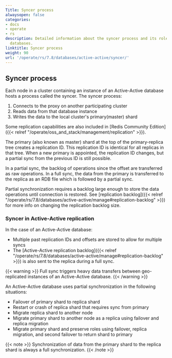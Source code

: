 ```yaml
---
Title: Syncer process
alwaysopen: false
categories:
- docs
- operate
- rs
description: Detailed information about the syncer process and its role in distributed
  databases.
linktitle: Syncer process
weight: 90
url: '/operate/rs/7.8/databases/active-active/syncer/'
---
```


## Syncer process

Each node in a cluster containing an instance of an Active-Active database hosts a process called the syncer.
The syncer process:

1. Connects to the proxy on another participating cluster
1. Reads data from that database instance
1. Writes the data to the local cluster's primary(master) shard

Some replication capabilities are also included in [Redis Community Edition]({{< relref "/operate/oss_and_stack/management/replication" >}}).

The primary (also known as master) shard at the top of the primary-replica tree creates a replication ID.
This replication ID is identical for all replicas in that tree.
When a new primary is appointed, the replication ID changes, but a partial sync from the previous ID is still possible.


In a partial sync, the backlog of operations since the offset are transferred as raw operations.
In a full sync, the data from the primary is transferred to the replica as an RDB file which is followed by a partial sync. 

Partial synchronization requires a backlog large enough to store the data operations until connection is restored. See [replication backlog]({{< relref "/operate/rs/7.8/databases/active-active/manage#replication-backlog" >}}) for more info on changing the replication backlog size.

### Syncer in Active-Active replication

In the case of an Active-Active database:

- Multiple past replication IDs and offsets are stored to allow for multiple syncs 
- The [Active-Active replication backlog]({{< relref "/operate/rs/7.8/databases/active-active/manage#replication-backlog" >}}) is also sent to the replica during a full sync. 

{{< warning >}}
Full sync triggers heavy data transfers between geo-replicated instances of an Active-Active database. 
{{< /warning >}}

An Active-Active database uses partial synchronization in the following situations:

- Failover of primary shard to replica shard
- Restart or crash of replica shard that requires sync from primary
- Migrate replica shard to another node
- Migrate primary shard to another node as a replica using failover and replica migration
- Migrate primary shard and preserve roles using failover, replica migration, and second failover to return shard to primary

{{< note >}}
Synchronization of data from the primary shard to the replica shard is always a full synchronization.
{{< /note >}}
